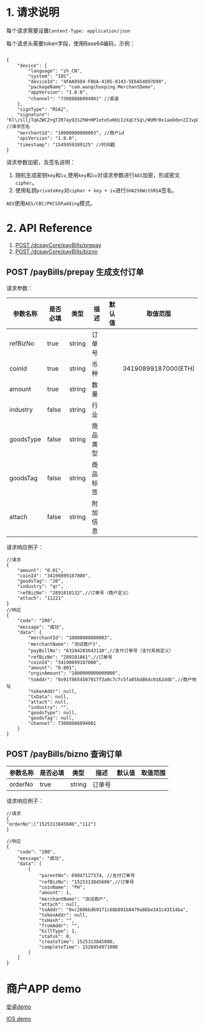 # 1. 请求说明

每个请求需要设置`Content-Type: application/json`


每个请求头需要token字段，使用Base64编码，示例：
```

{
	"device": {
		"language": "zh_CN",
		"system": "IOS",
		"deviceId": "4FAA95D4-F86A-4105-8143-5E6A54097D90",
		"packageName": "com.wangchunping.MerchantDemo",
		"appVersion": "1.0.0",
		"channel": "73088886094001" //渠道
	},
	"signType": "RSA2",
	"signature": "Kl\/slljTqkZWCZ+gTZR7ay9Zs2hW+HPIeteSxKHiIzXqCtSq\/WUMr0x1aeOdo+2ZJvpD4iejojFdOhdfqoOucJCn\/Dazo2xrR8IQzczNC5jT+JW1VDS566VDE4U0l7Xq49U8FxVg3y8NOBbvo8tFLkBr5ingVs2VGlFpy39vkbg+DHrqpjn3n7nlgRtM+2\/ods2KQN2vZOgVxZDg9wvV1RdeK4ul6v7iGhnH4gM7rN5nhKop5icm+F8CQ8JCmviSGjY7t21Jx4p5oG2XTUIrTOoJRYbR5MZg5DglVEiUp1qVXGycvaN87x+z2iiCU79bxkRG6p3wP0jUA9KmZCKq9A==", //请求签名
	"merchantId": "10000000000003", //商户id
	"apiVersion": "1.0.0",
	"timestamp": "1545959389125" //时间戳
}

```

请求参数加密，及签名说明：

1. 随机生成密钥`key`和`iv`,使用`key`和`iv`对请求参数进行`AES`加密，形成密文`cipher`。
2. 使用私钥`privateKey`对`cipher + key + iv`进行`SHA256WithRSA`签名。

`AES`使用`AES/CBC/PKCS5Padding`模式。


# 2. API Reference

1. [POST /dcpayCore/payBills/prepay](#post-paybillsprepay-生成支付订单)
2. [POST /dcpayCore/payBills/bizno](#post-paybillsbizno-查询订单)

##  POST /payBills/prepay 生成支付订单

请求参数：

参数名称 | 是否必填 | 类型 | 描述 | 默认值 | 取值范围
---|---|---|---|---|---
refBizNo | true | string | 订单号 | |
coinId | true | string | 币种 | | 34190899187000(ETH)
amount | true | string | 数量 | |
industry | false | string | 行业 |
goodsType | false | string | 商品类型 |
goodsTag | false | string | 商品标签 |
attach | false  | string | 附加信息 |

请求响应例子：
```
//请求
{
	"amount": "0.01",
	"coinId": "34190899187000",
	"goodsTag": "20",
	"industry": "qr",
	"refBizNo": "2891018132",//订单号（商户定义）
	"attach": "11221"
}
//响应
{
	"code": "200",
	"message": "成功",
	"data": {
		"merchantId": "10000000000003",
		"merchantName": "测试商户3",
		"payBillNo": "63104203643110",//支付订单号（支付系统定义）
		"refBizNo": "289101861",//订单号
		"coinId": "34190899187000",
		"amount": "0.001",
		"orginAmount": "1000000000000000",
		"toAddr": "0x91f8654587917f3a0c7cfc5fa05bd86dc0162ddb",//商户地址
		"tokenAddr": null,
		"txData": null,
		"attach": null,
		"industry": "",
		"goodsType": null,
		"goodsTag": null,
		"channel": 73088886094001
	}
}

```

## POST /payBills/bizno 查询订单

参数名称 | 是否必填 | 类型 | 描述 | 默认值 | 取值范围
---|---|---|---|---|---
orderNo | true | string | 订单号 | |

请求响应例子：
```
//请求
{
"orderNo":["1525313845606","112"]
}

//响应
{
    "code": "200",
    "message": "成功",
    "data": [
        {
            "parentNo": 69847127374, //支付订单号
            "refBizNo": "1525313845606",//订单号
            "coinName": "PH",
            "amount": 1,
            "merchantName": "测试商户",
            "attach": null,
            "toAddr": "0xc2606bd69171c68b891b8479a86be341c43514ba",
            "tokenAddr": null,
            "txHash": "",
            "fromAddr": "",
            "billType": 1,
            "status": 0,
            "createTime": 1525313845000,
            "completeTime": 1526954971000
        }
    ]
}

```


# 商户APP demo
[安卓demo](https://github.com/zhukunpeng0503/PayDemo)

[IOS demo](https://github.com/wangchunping2011/MerchantDemo)
